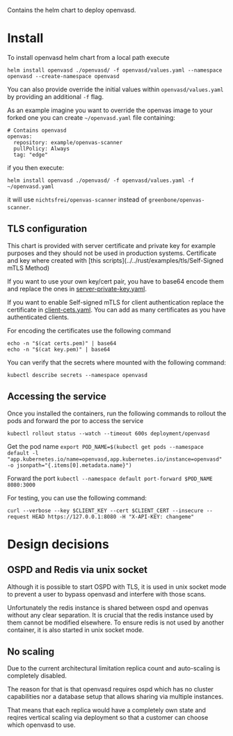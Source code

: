 Contains the helm chart to deploy openvasd.

# Install

To install openvasd helm chart from a local path execute

```
helm install openvasd ./openvasd/ -f openvasd/values.yaml --namespace openvasd --create-namespace openvasd
```

You can also provide override the initial values within `openvasd/values.yaml` by providing an additional `-f` flag.

As an example imagine you want to override the openvas image to your forked one you can create `~/openvasd.yaml` file containing:

```
# Contains openvasd
openvas:
  repository: example/openvas-scanner
  pullPolicy: Always
  tag: "edge"
```

if you then execute:
```
helm install openvasd ./openvasd/ -f openvasd/values.yaml -f ~/openvasd.yaml
```

it will use `nichtsfrei/openvas-scanner` instead of `greenbone/openvas-scanner`.

## TLS configuration

This chart is provided with server certificate and private key for example purposes and they should not be used in production systems. Certificate and key where created with [this scripts](../../rust/examples/tls/Self-Signed mTLS Method)

If you want to use your own key/cert pair, you have to base64 encode them and replace the ones in [server-private-key.yaml](templates/server-private-key.yaml).

If you want to enable Self-signed mTLS for client authentication replace the certificate in [client-cets.yaml](templates/client-certs). You can add as many certificates as you have authenticated clients.

For encoding the certificates use the following command
```
echo -n "$(cat certs.pem)" | base64
echo -n "$(cat key.pem)" | base64
```

You can verify that the secrets where mounted with the following command:

`kubectl describe secrets --namespace openvasd`


## Accessing the service

Once you installed the containers, run the following commands to rollout the pods and forward the por to access the service

`kubectl rollout status --watch --timeout 600s deployment/openvasd`

Get the pod name
`export POD_NAME=$(kubectl get pods --namespace default -l "app.kubernetes.io/name=openvasd,app.kubernetes.io/instance=openvasd" -o jsonpath="{.items[0].metadata.name}")`

Forward the port
`kubectl --namespace default port-forward $POD_NAME 8080:3000`

For testing, you can use the following command:

`curl --verbose --key $CLIENT_KEY --cert $CLIENT_CERT --insecure --request HEAD https://127.0.0.1:8080 -H "X-API-KEY: changeme"`


# Design decisions

## OSPD and Redis via unix socket

Although it is possible to start OSPD with TLS, it is used in unix socket mode to prevent a user to bypass openvasd and interfere with those scans.

Unfortunately the redis instance is shared between ospd and openvas without any clear separation. It is crucial that the redis instance used by them cannot be modified elsewhere.
To ensure redis is not used by another container, it is also started in unix socket mode.

## No scaling

Due to the current architectural limitation replica count and auto-scaling is completely disabled.

The reason for that is that openvasd requires ospd which has no cluster capabilities nor a database setup that allows sharing via multiple instances.

That means that each replica would have a completely own state and reqires vertical scaling via deployment so that a customer can choose which openvasd to use.
